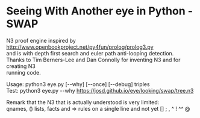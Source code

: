 # Seeing With Another eye in Python - SWAP

N3 proof engine inspired by http://www.openbookproject.net/py4fun/prolog/prolog3.py  
and is with depth first search and euler path anti-looping detection.  
Thanks to Tim Berners-Lee and Dan Connolly for inventing N3 and for creating N3  
running code.  

Usage: python3 eye.py [--why] [--once] [--debug] triples  
Test:  python3 eye.py --why https://josd.github.io/eye/looking/swap/tree.n3  

Remark that the N3 that is actually understood is very limited:  
qnames, () lists, facts and => rules on a single line and not yet [] ; , ^ ! ^^ @  
